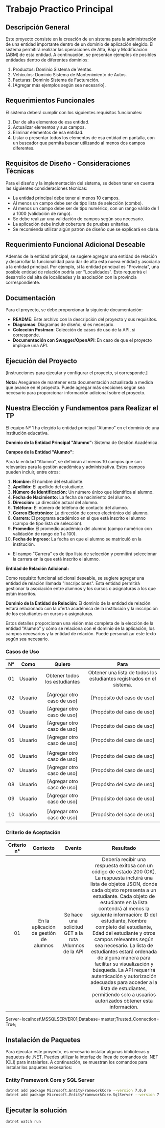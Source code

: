 # Trabajo Practico Principal

## Descripción General

Este proyecto consiste en la creación de un sistema para la administración de una entidad importante dentro de un dominio de aplicación elegido. El sistema permitirá realizar las operaciones de Alta, Baja y Modificación (ABM) de esta entidad. A continuación, se presentan ejemplos de posibles entidades dentro de diferentes dominios:

1) Productos: Dominio Sistema de Ventas.
2) Vehículos: Dominio Sistema de Mantenimiento de Autos.
3) Facturas: Dominio Sistema de Facturación.
4) [Agregar más ejemplos según sea necesario].

## Requerimientos Funcionales

El sistema deberá cumplir con los siguientes requisitos funcionales:

1. Dar de alta elementos de esa entidad.
2. Actualizar elementos y sus campos.
3. Eliminar elementos de esa entidad.
4. Listar o presentar todos los elementos de esa entidad en pantalla, con un buscador que permita buscar utilizando al menos dos campos diferentes.

## Requisitos de Diseño - Consideraciones Técnicas

Para el diseño y la implementación del sistema, se deben tener en cuenta las siguientes consideraciones técnicas:

- La entidad principal debe tener al menos 10 campos.
- Al menos un campo debe ser de tipo lista de selección (combo).
- Al menos un campo debe ser de tipo numérico, con un rango válido de 1 a 1000 (validación de rango).
- Se debe realizar una validación de campos según sea necesario.
- La aplicación debe incluir cobertura de pruebas unitarias.
- Se recomienda utilizar algún patrón de diseño que se explicará en clase.

## Requerimiento Funcional Adicional Deseable

Además de la entidad principal, se sugiere agregar una entidad de relación y desarrollar la funcionalidad para dar de alta esta nueva entidad y asociarla a la entidad principal. Por ejemplo, si la entidad principal es "Provincia", una posible entidad de relación podría ser "Localidades". Esto requerirá el desarrollo del alta de localidades y la asociación con la provincia correspondiente.

## Documentación

Para el proyecto, se debe proporcionar la siguiente documentación:

- **README**: Este archivo con la descripción del proyecto y sus requisitos.
- **Diagramas**: Diagramas de diseño, si es necesario.
- **Colección Postman**: Colección de casos de uso de la API, si corresponde.
- **Documentación con Swagger/OpenAPI**: En caso de que el proyecto implique una API.

## Ejecución del Proyecto

[Instrucciones para ejecutar y configurar el proyecto, si corresponde.]

**Nota:** Asegúrese de mantener esta documentación actualizada a medida que avance en el proyecto. Puede agregar más secciones según sea necesario para proporcionar información adicional sobre el proyecto.

## Nuestra Elección y Fundamentos para Realizar el TP

El equipo Nº 1 ha elegido la entidad principal "Alumno" en el dominio de una institución educativa.

**Dominio de la Entidad Principal "Alumno":** Sistema de Gestión Académica.

**Campos de la Entidad "Alumno":**

Para la entidad "Alumno", se definirán al menos 10 campos que son relevantes para la gestión académica y administrativa. Estos campos pueden incluir, entre otros:

1. **Nombre:** El nombre del estudiante.
2. **Apellido:** El apellido del estudiante.
3. **Número de Identificación:** Un número único que identifica al alumno.
4. **Fecha de Nacimiento:** La fecha de nacimiento del alumno.
5. **Dirección:** La dirección actual del alumno.
6. **Teléfono:** El número de teléfono de contacto del alumno.
7. **Correo Electrónico:** La dirección de correo electrónico del alumno.
8. **Carrera:** El programa académico en el que está inscrito el alumno (campo de tipo lista de selección).
9. **Promedio:** El promedio académico del alumno (campo numérico con validación de rango de 1 a 100).
10. **Fecha de Ingreso:** La fecha en que el alumno se matriculó en la institución.

   - El campo "Carrera" es de tipo lista de selección y permitirá seleccionar la carrera en la que está inscrito el alumno.

**Entidad de Relación Adicional:**

Como requisito funcional adicional deseable, se sugiere agregar una entidad de relación llamada "Inscripciones". Esta entidad permitirá gestionar la asociación entre alumnos y los cursos o asignaturas a los que están inscritos.

**Dominio de la Entidad de Relación:** El dominio de la entidad de relación estará relacionado con la oferta académica de la institución y la inscripción de los estudiantes en cursos o asignaturas.

Estos detalles proporcionan una visión más completa de la elección de la entidad "Alumno" y cómo se relaciona con el dominio de la aplicación, los campos necesarios y la entidad de relación. Puede personalizar este texto según sea necesario.


### Casos de Uso
    
| N°  | Como    | Quiero                   | Para                           |
|:---:|:-------:|:-------------------------:|:-----------------------------:|
| 01 | Usuario | Obtener todos los estudiantes | Obtener una lista de todos los estudiantes registrados en el sistema. |
|  | |  |  |
| 02 | Usuario | [Agregar otro caso de uso] | [Propósito del caso de uso] |
| 03 | Usuario | [Agregar otro caso de uso] | [Propósito del caso de uso] |
| 04 | Usuario | [Agregar otro caso de uso] | [Propósito del caso de uso] |
| 05 | Usuario | [Agregar otro caso de uso] | [Propósito del caso de uso] |
|  | |  |  |
| 06 | Usuario | [Agregar otro caso de uso] | [Propósito del caso de uso] |
| 07 | Usuario | [Agregar otro caso de uso] | [Propósito del caso de uso] |
| 08 | Usuario | [Agregar otro caso de uso] | [Propósito del caso de uso] |
| 09 | Usuario | [Agregar otro caso de uso] | [Propósito del caso de uso] |
|  | |  |  |
| 10 | Usuario | [Agregar otro caso de uso] | [Propósito del caso de uso] |

### Criterio de Aceptación

| Criterio n° | Contexto | Evento | Resultado |
|:-----------:|:-----------:|:--------:|:-----------:|
| 01 | En la aplicación de gestión de alumnos | Se hace una solicitud GET a la ruta /Alumnos de la API | Debería recibir una respuesta exitosa con un código de estado 200 (OK). La respuesta incluirá una lista de objetos JSON, donde cada objeto representa a un estudiante. Cada objeto de estudiante en la lista contendrá al menos la siguiente información: ID del estudiante, Nombre completo del estudiante, Edad del estudiante y otros campos relevantes según sea necesario. La lista de estudiantes estará ordenada de alguna manera para facilitar su visualización y búsqueda. La API requerirá autenticación y autorización adecuadas para acceder a la lista de estudiantes, permitiendo solo a usuarios autorizados obtener esta información.|

Server=localhost\MSSQLSERVER01;Database=master;Trusted_Connection=True;

## Instalación de Paquetes

Para ejecutar este proyecto, es necesario instalar algunas bibliotecas y paquetes de .NET. Puedes utilizar la interfaz de línea de comandos de .NET (CLI) para instalarlos. A continuación, se muestran los comandos para instalar los paquetes necesarios:

### Entity Framework Core y SQL Server

```bash
dotnet add package Microsoft.EntityFrameworkCore --version 7.0.0
dotnet add package Microsoft.EntityFrameworkCore.SqlServer --version 7.0.0
```

## Ejecutar la solución

```bash
dotnet watch run
```
